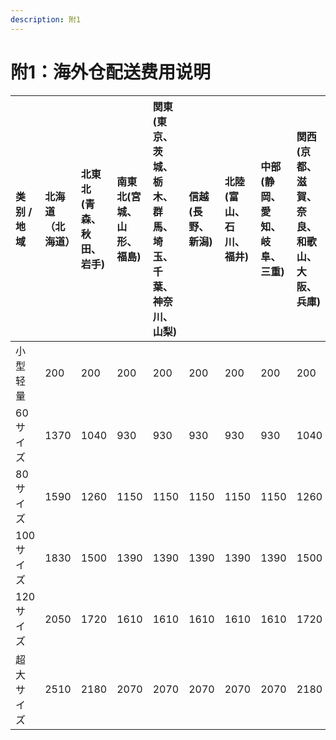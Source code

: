 ```yaml
---
description: 附1
---
```


# 附1：海外仓配送费用说明



| 类别  /地域 | 北海道 （北海道） | 北東北 \(青森、秋田、岩手\) | 南東北\(宮城、山形、福島\) | 関東 \(東京、茨城、栃木、群馬、埼玉、千葉、神奈川、山梨\) | 信越  \(長野、新潟\) | 北陸 \(富山、石川、福井\) | 中部\(静岡、愛知、岐阜、三重\) | 関西 \(京都、滋賀、奈良、和歌山、大阪、兵庫\) | 中国 \(岡山、広島、山口、鳥取、島根\) | 四国 \(香川、徳島、高知、愛媛\) | 九州 \(福岡、佐賀、長崎、熊本、大分、宮崎、鹿児島\) | 沖縄 \(沖縄\) |
| :--- | :--- | :--- | :--- | :--- | :--- | :--- | :--- | :--- | :--- | :--- | :--- | :--- |
| 小型轻量 | 200 | 200 | 200 | 200 | 200 | 200 | 200 | 200 | 200 | 200 | 200 | 200 |
| 60サイズ | 1370 | 1040 | 930 | 930 | 930 | 930 | 930 | 1040 | 1150 | 1150 | 1370 | 1370 |
| 80サイズ | 1590 | 1260 | 1150 | 1150 | 1150 | 1150 | 1150 | 1260 | 1370 | 1370 | 1590 | 1590 |
| 100サイズ | 1830 | 1500 | 1390 | 1390 | 1390 | 1390 | 1390 | 1500 | 1610 | 1610 | 1830 | 1830 |
| 120サイズ | 2050 | 1720 | 1610 | 1610 | 1610 | 1610 | 1610 | 1720 | 1830 | 1830 | 2050 | 2050 |
| 超大サイズ | 2510 | 2180 | 2070 | 2070 | 2070 | 2070 | 2070 | 2180 | 2290 | 2290 | 2510 | 4270 |

